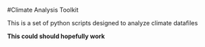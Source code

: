 #Climate Analysis Toolkit

This is a set of python scripts designed to analyze climate datafiles

**This could should hopefully work**
